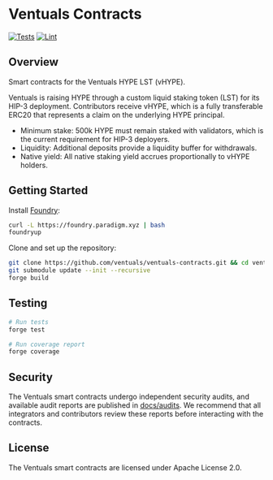 # Ventuals Contracts

[![Tests](https://github.com/ventuals/ventuals-contracts/actions/workflows/test.yml/badge.svg)](https://github.com/ventuals/ventuals-contracts/actions/workflows/test.yml)
[![Lint](https://github.com/ventuals/ventuals-contracts/actions/workflows/lint.yml/badge.svg)](https://github.com/ventuals/ventuals-contracts/actions/workflows/lint.yml)

## Overview

Smart contracts for the Ventuals HYPE LST (vHYPE).

Ventuals is raising HYPE through a custom liquid staking token (LST) for its
HIP-3 deployment. Contributors receive vHYPE, which is a fully transferable
ERC20 that represents a claim on the underlying HYPE principal.

- Minimum stake: 500k HYPE must remain staked with validators, which is the
  current requirement for HIP-3 deployers.
- Liquidity: Additional deposits provide a liquidity buffer for withdrawals.
- Native yield: All native staking yield accrues proportionally to vHYPE holders.

## Getting Started

Install [Foundry](https://getfoundry.sh/):

```bash
curl -L https://foundry.paradigm.xyz | bash
foundryup
```

Clone and set up the repository:

```bash
git clone https://github.com/ventuals/ventuals-contracts.git && cd ventuals-contracts
git submodule update --init --recursive
forge build
```

## Testing

```bash
# Run tests
forge test

# Run coverage report
forge coverage
```

## Security

The Ventuals smart contracts undergo independent security audits, and available audit reports are published in [docs/audits](docs/audits). We recommend
that all integrators and contributors review these reports before interacting with the contracts.

## License

The Ventuals smart contracts are licensed under Apache License 2.0.
